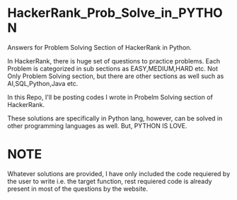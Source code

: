 # HackerRank_Prob_Solve_in_PYTHON
Answers for Problem Solving Section of HackerRank in Python.

In HackerRank, there is huge set of questions to practice problems. Each Problem is categorized in sub sections as EASY,MEDIUM,HARD etc. Not Only Problem Solving section, but there are other sections as well such as AI,SQL,Python,Java etc.

In this Repo, I'll be posting codes I wrote in Probelm Solving section of HackerRank.

These solutions are specifically in Python lang, however, can be solved in other programming languages as well. But, PYTHON IS LOVE.

# NOTE
Whatever solutions are provided, I have only included the code requiered by the user to write i.e. the target function, rest requiered code is already present in most of the questions by the website. 
